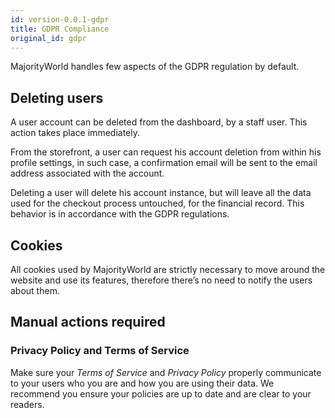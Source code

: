 ```yaml
---
id: version-0.0.1-gdpr
title: GDPR Compliance
original_id: gdpr
---
```


MajorityWorld handles few aspects of the GDPR regulation by default.


## Deleting users

A user account can be deleted from the dashboard, by a staff user. This action takes place immediately.

From the storefront, a user can request his account deletion from within his profile settings, in such case, a confirmation email will be sent to the email address associated with the account.

Deleting a user will delete his account instance, but will leave all the data used for the checkout process untouched, for the financial record. This behavior is in accordance with the GDPR regulations.


## Cookies

All cookies used by MajorityWorld are strictly necessary to move around the website and use its features, therefore there’s no need to notify the users about them.


## Manual actions required

### Privacy Policy and Terms of Service

Make sure your _Terms of Service_ and _Privacy Policy_ properly communicate to your users who you are and how you are using their data. We recommend you ensure your policies are up to date and are clear to your readers.